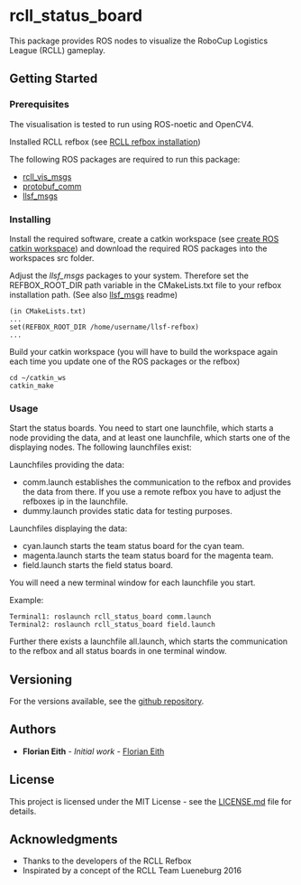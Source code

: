 # rcll_status_board

This package provides ROS nodes to visualize the RoboCup Logistics League (RCLL) gameplay.

## Getting Started

### Prerequisites

The visualisation is tested to run using ROS-noetic and OpenCV4.

Installed RCLL refbox (see [RCLL refbox installation](https://trac.fawkesrobotics.org/wiki/RCLLRefBox/Install))

The following ROS packages are required to run this package:

- [rcll_vis_msgs](https://github.com/ethflo/rcll_vis_msgs)
- [protobuf_comm](https://github.com/ethflo/protobuf_comm)
- [llsf_msgs](https://github.com/ethflo/llsf_msgs)

### Installing

Install the required software, create a catkin workspace (see [create ROS catkin workspace](http://wiki.ros.org/catkin/Tutorials/create_a_workspace)) and download the required ROS packages into the workspaces src folder.

Adjust the *llsf_msgs* packages to your system. Therefore set the REFBOX_ROOT_DIR path variable in the CMakeLists.txt file to your refbox installation path. (See also [llsf_msgs](https://github.com/ethflo/llsf_msgs) readme)

```
(in CMakeLists.txt)
...
set(REFBOX_ROOT_DIR /home/username/llsf-refbox)
...
```

Build your catkin workspace (you will have to build the workspace again each time you update one of the ROS packages or the refbox)

```
cd ~/catkin_ws
catkin_make
```

### Usage

Start the status boards. You need to start one launchfile, which starts a node providing the data, and at least one launchfile, which starts one of the displaying nodes. The following launchfiles exist:

Launchfiles providing the data:
- comm.launch establishes the communication to the refbox and provides the data from there. If you use a remote refbox you have to adjust the refboxes ip in the launchfile.
- dummy.launch provides static data for testing purposes.

Launchfiles displaying the data:
- cyan.launch starts the team status board for the cyan team.
- magenta.launch starts the team status board for the magenta team.
- field.launch starts the field status board.

You will need a new terminal window for each launchfile you start.

Example:
```
Terminal1: roslaunch rcll_status_board comm.launch
Terminal2: roslaunch rcll_status_board field.launch
```

Further there exists a launchfile all.launch, which starts the communication to the refbox and all status boards in one terminal window.

## Versioning

For the versions available, see the [github repository](https://github.com/ethflo/rcll_status_board).

## Authors

* **Florian Eith** - *Initial work* - [Florian Eith](https://github.com/ethflo)

## License

This project is licensed under the MIT License - see the [LICENSE.md](LICENSE.md) file for details.

## Acknowledgments

* Thanks to the developers of the RCLL Refbox
* Inspirated by a concept of the RCLL Team Lueneburg 2016


